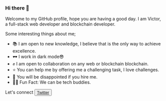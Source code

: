 ### Hi there 👋

<!--
**Iamtsquare07/iamtsquare07** is a ✨ _special_ ✨ repository because its `README.md` (this file) appears on your GitHub profile.

Here are some ideas to get you started:

- 🔭 I’m currently working on ...
- 🌱 I’m currently learning ...
- 👯 I’m looking to collaborate on ...
- 🤔 I’m looking for help with ...
- 💬 Ask me about ...
- 📫 How to reach me: ...
- 😄 Pronouns: ...
- ⚡ Fun fact: ...
-->

Welcome to my GitHub profile, hope you are having a good day.
I am Victor, a full-stack web developer and blockchain developer.

Some interesting things about me;
- 📚 I am open to new knowledge, I believe that is the only way to achieve excellence.
- 🕶️ I work in dark mode😎
- ✊ I am open to collaboration on any web or blockchain blockchain.
- ⭐ You can help me by offering me a challenging task, I love challenges.
- 🫠 You will be disappointed if you hire me.
- 🙌🏾 Fun Fact: We can be tech buddies.

Let's connect
<button><a href="https://twitter.com/Iamtsquare07">Twitter</a></button>
